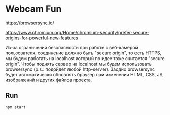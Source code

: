 # Webcam Fun

https://browsersync.io/

https://www.chromium.org/Home/chromium-security/prefer-secure-origins-for-powerful-new-features

Из-за ограничений безопасности при работе с веб-камерой пользователя, соединение должно быть "secure origin", то есть HTTPS, мы будем работать на localhost который по идее тоже считается "secure origin". Чтобы поднять сервер на localhost мы будем использовать browsersync (p.s.: подойдёт любой http-server). Заодно browsersync будет автоматически обновлять браузер при изменении HTML, CSS, JS, изображений и других файлов проекта.

## Run

`npm start`

